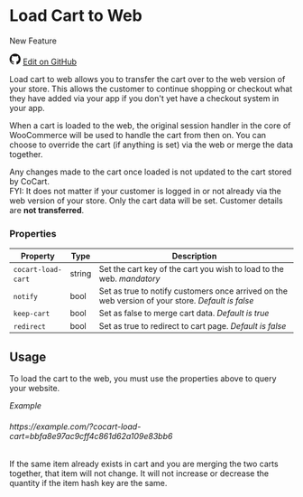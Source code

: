# Load Cart to Web #

<span class="new">New Feature</span>

<img src="images/github.svg" width="20" height="20" alt="GitHub Mark Logo"> [Edit on GitHub](https://github.com/co-cart/co-cart-docs/blob/master/source/includes/cocart-v1/_load-cart-to-web.md)

Load cart to web allows you to transfer the cart over to the web version of your store. This allows the customer to continue shopping or checkout what they have added via your app if you don't yet have a checkout system in your app.

When a cart is loaded to the web, the original session handler in the core of WooCommerce will be used to handle the cart from then on. You can choose to override the cart (if anything is set) via the web or merge the data together.

<aside class="warning">
	Any changes made to the cart once loaded is not updated to the cart stored by CoCart.
</aside>

<aside class="notice">
	FYI: It does not matter if your customer is logged in or not already via the web version of your store. Only the cart data will be set. Customer details are <strong>not transferred</strong>.
</aside>

### Properties ###

| Property           | Type   | Description                                                                                                                     |
| ------------------ | ------ | ------------------------------------------------------------------------------------------------------------------------------- |
| `cocart-load-cart` | string | Set the cart key of the cart you wish to load to the web. <i class="label label-info">mandatory</i>                             |
| `notify`           | bool   | Set as true to notify customers once arrived on the web version of your store. <i class="label label-info">Default is false</i> |
| `keep-cart`        | bool   | Set as false to merge cart data. <i class="label label-info">Default is true</i>                                                |
| `redirect`         | bool   | Set as true to redirect to cart page. <i class="label label-info">Default is false</i>                                          |

## Usage ##

To load the cart to the web, you must use the properties above to query your website.

<div class="api-endpoint">
  <div class="endpoint-data">
  	<i class="label label-example">Example</i>
    <h6>https://example.com/?cocart-load-cart=bbfa8e97ac9cff4c861d62a109e83bb6</h6>
  </div>
</div>

<aside class="notice">
	If the same item already exists in cart and you are merging the two carts together, that item will not change. It will not increase or decrease the quantity if the item hash key are the same.
</aside>
